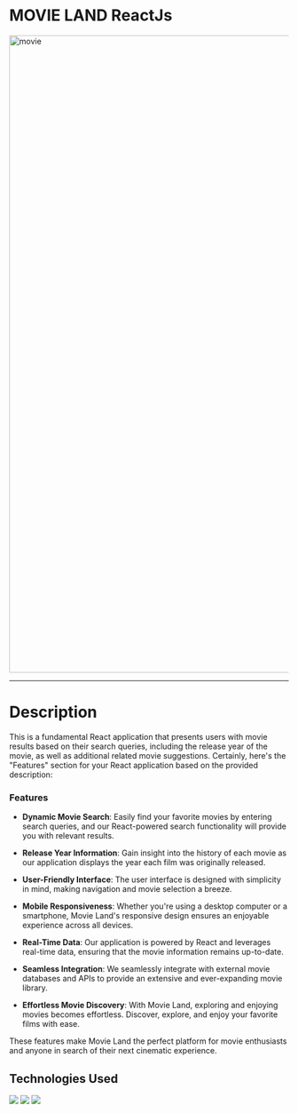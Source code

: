 # MOVIE LAND ReactJs 
<img width="1148" alt="movie" src="https://github.com/nameerakhter/MovieLand_React.js/assets/120779958/5d134f9c-007c-454f-9fb1-b6568494d43f">

<hr>

# Description

This is a fundamental React application that presents users with movie results based on their search queries, including the release year of the movie, as well as additional related movie suggestions.
Certainly, here's the "Features" section for your React application based on the provided description:

### Features

- **Dynamic Movie Search**: Easily find your favorite movies by entering search queries, and our React-powered search functionality will provide you with relevant results.

- **Release Year Information**: Gain insight into the history of each movie as our application displays the year each film was originally released. 

- **User-Friendly Interface**: The user interface is designed with simplicity in mind, making navigation and movie selection a breeze.

- **Mobile Responsiveness**: Whether you're using a desktop computer or a smartphone, Movie Land's responsive design ensures an enjoyable experience across all devices.

- **Real-Time Data**: Our application is powered by React and leverages real-time data, ensuring that the movie information remains up-to-date.

- **Seamless Integration**: We seamlessly integrate with external movie databases and APIs to provide an extensive and ever-expanding movie library.

- **Effortless Movie Discovery**: With Movie Land, exploring and enjoying movies becomes effortless. Discover, explore, and enjoy your favorite films with ease.

These features make Movie Land the perfect platform for movie enthusiasts and anyone in search of their next cinematic experience.

## Technologies Used

<img src="https://img.shields.io/badge/-React-000000?style=flat&logo=react&logoColor=00c8ff">
<img src="https://img.shields.io/badge/-JavaScript-eed718?style=flat&logo=javascript&logoColor=ffffff">
<img src = "https://img.shields.io/badge/-CSS3-1572B6?style=flat&logo=css3&logoColor=white">
